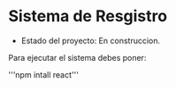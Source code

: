 <h1> Sistema de Resgistro</h1>

- Estado del proyecto: En construccion. 

Para ejecutar el sistema debes poner:

'''npm intall react'''

